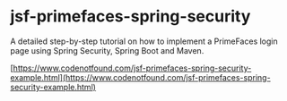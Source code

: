 # jsf-primefaces-spring-security

A detailed step-by-step tutorial on how to implement a PrimeFaces login page using Spring Security, Spring Boot and Maven.

[https://www.codenotfound.com/jsf-primefaces-spring-security-example.html](https://www.codenotfound.com/jsf-primefaces-spring-security-example.html)

